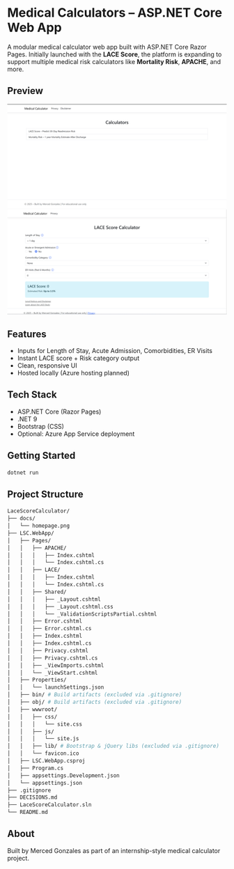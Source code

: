 # Medical Calculators – ASP.NET Core Web App

A modular medical calculator web app built with ASP.NET Core Razor Pages. Initially launched with the **LACE Score**, the platform is expanding to support multiple medical risk calculators like **Mortality Risk**, **APACHE**, and more.

## Preview

![Home Page Screenshot](docs/homepage.png)
![LACE Calculator Screenshot](docs/laceCalcPage.png)

## Features

- Inputs for Length of Stay, Acute Admission, Comorbidities, ER Visits
- Instant LACE score + Risk category output
- Clean, responsive UI
- Hosted locally (Azure hosting planned)

## Tech Stack

- ASP.NET Core (Razor Pages)
- .NET 9
- Bootstrap (CSS)
- Optional: Azure App Service deployment

## Getting Started

```bash
dotnet run
```

## Project Structure

```bash
LaceScoreCalculator/
├── docs/
│   └── homepage.png
├── LSC.WebApp/
│   ├── Pages/
│   │   ├── APACHE/
│   │   │   ├── Index.cshtml
│   │   │   └── Index.cshtml.cs
│   │   ├── LACE/
│   │   │   ├── Index.cshtml
│   │   │   └── Index.cshtml.cs
│   │   ├── Shared/
│   │   │   ├── _Layout.cshtml
│   │   │   ├── _Layout.cshtml.css
│   │   │   └── _ValidationScriptsPartial.cshtml
│   │   ├── Error.cshtml
│   │   ├── Error.cshtml.cs
│   │   ├── Index.cshtml
│   │   ├── Index.cshtml.cs
│   │   ├── Privacy.cshtml
│   │   ├── Privacy.cshtml.cs
│   │   ├── _ViewImports.cshtml
│   │   └── _ViewStart.cshtml
│   ├── Properties/
│   │   └── launchSettings.json
│   ├── bin/ # Build artifacts (excluded via .gitignore)
│   ├── obj/ # Build artifacts (excluded via .gitignore)
│   ├── wwwroot/
│   │   ├── css/
│   │   │   └── site.css
│   │   ├── js/
│   │   │   └── site.js
│   │   ├── lib/ # Bootstrap & jQuery libs (excluded via .gitignore)
│   │   └── favicon.ico
│   ├── LSC.WebApp.csproj
│   ├── Program.cs
│   ├── appsettings.Development.json
│   └── appsettings.json
├── .gitignore
├── DECISIONS.md
├── LaceScoreCalculator.sln
└── README.md
```

## About

Built by Merced Gonzales as part of an internship-style medical calculator project.
